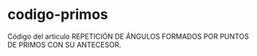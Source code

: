 # codigo-primos
Código del articulo REPETICIÓN DE ÁNGULOS FORMADOS POR PUNTOS DE PRIMOS CON SU ANTECESOR.
